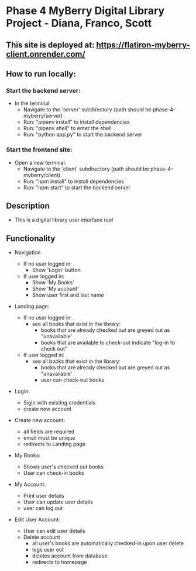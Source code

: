 # Phase 4 MyBerry Digital Library Project  - Diana, Franco, Scott

## This site is deployed at: https://flatiron-myberry-client.onrender.com/



## How to run locally:
### Start the backend server:
- In the terminal:
  - Navigate to the 'server' subdirectory (path should be phase-4-myberry/server)
  - Run: "pipenv install" to install dependencies
  - Run: "pipenv shell" to enter the shell
  - Run: "python app.py" to start the backend server
### Start the frontend site:
- Open a new terminal:
  - Navigate to the 'client' subdirectory (path should be phase-4-myberry/client)
  - Run: "npm install" to install dependencies
  - Run: "npm start" to start the backend server



## Description
- This is a digital library user interface tool

## Functionality

- Navigation 
  - If no user logged in: 
      - Show 'Login' button
  - If user logged in:
      - Show 'My Books' 
      - Show 'My account'
      - Show user first and last name


- Landing page:
  - If no user logged in: 
    - see all books that exist in the library:
      - books that are already checked out are greyed out as "unavailable'
      - books that are available to check-out indicate "log-in to check out"
  - If user logged in:
    - see all books that exist in the library:
      - books that are already checked out are greyed out as "unavailable'
      - user can check-out books


- Login: 
  - SigIn with existing credentials
  - create new account

- Create new account:
  - all fields are required
  - email must be unique
  - redirects to Landing page

- My Books:
  - Shows user's checked out books
  - User can check-in books

- My Account:
  - Print user details
  - User can update user details
  - user can log out

- Edit User Account:
  - User can edit user details
  - Delete account 
    - all user's books are automatically checked-in upon user delete
    - logs user out
    - deletes account from database
    - redirects to homepage
  

 